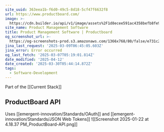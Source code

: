 ```yaml
---
site_uuid: 363eea1b-f6d0-49c5-8d18-5cf47f6632f8
url: https://www.productboard.com/
image: >-
  https://cdn.builder.io/api/v1/image/assets%2F1d8ecee591ac4358befb8fe998100548%2F9ce0f5bc219b47bc997598db49704976
site_name: Product Management Software
title: Product Management Software | Productboard
og_screenshot_url: >-
  https://og-screenshots-prod.s3.amazonaws.com/1366x768/80/false/e731c2f5a17f23d4108e3814ea77881d74872925f80396c1b09766339c89a1bf.jpeg
jina_last_request: '2025-03-09T06:45:05.603Z'
jina_error: Error occurred
og_last_fetch: '2025-03-07T05:19:01.814Z'
date_modified: '2025-04-12'
date_created: '2025-03-30T05:44:14.872Z'
tags:
  - Software-Development
---
```
















Part of the [[Current Stack]]


## ProductBoard API
Uses [[emergent-innovation/Standards/OAuth]] and [[emergent-innovation/Standards/JSON Web Tokens]]
![[Screenshot 2025-01-22 at 4.18.37 PM_ProductBoard-API.png]]
